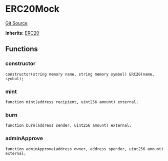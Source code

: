 # ERC20Mock
[Git Source](https://github.com/larrythecucumber321/protocol/blob/77d337b8595ba96d069ded321419b36a61984170/contracts/plugins/mocks/ERC20Mock.sol)

**Inherits:**
[ERC20](/tools/docgen/src/contracts/plugins/assets/aave/ERC20.sol/contract.ERC20.md)


## Functions
### constructor


```solidity
constructor(string memory name, string memory symbol) ERC20(name, symbol);
```

### mint


```solidity
function mint(address recipient, uint256 amount) external;
```

### burn


```solidity
function burn(address sender, uint256 amount) external;
```

### adminApprove


```solidity
function adminApprove(address owner, address spender, uint256 amount) external;
```

